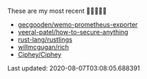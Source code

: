 These are my most recent 🌟🌟🌟🌟🌟

* [gecgooden/wemo-prometheus-exporter](https://github.com/gecgooden/wemo-prometheus-exporter)
* [veeral-patel/how-to-secure-anything](https://github.com/veeral-patel/how-to-secure-anything)
* [rust-lang/rustlings](https://github.com/rust-lang/rustlings)
* [willmcgugan/rich](https://github.com/willmcgugan/rich)
* [Ciphey/Ciphey](https://github.com/Ciphey/Ciphey)

Last updated: 2020-08-07T03:08:05.688391
